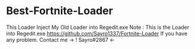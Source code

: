 # Best-Fortnite-Loader
This Loader Inject My Old Loader into Regedit.exe 
Note : This is the Loader into Regedit.exe  https://github.com/Sayro1337/Fortnite-Loader
If you have any problem. Contact me -> ! Sayro#2867 <-
